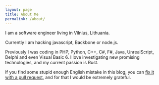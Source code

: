 ```yaml
---
layout: page
title: About Me
permalink: /about/
---
```


I am a software engineer living in Vilnius, Lithuania.

Currently I am hacking javascript, Backbone or node.js.

Previously I was coding in PHP, Python, C++, C#, F#, Java, UnrealScript, Delphi and even Visual Basic 6.
I love investigating new promising technologies, and my current passion is Rust.

If you find some stupid enough English mistake in this blog, you can [fix
it with a pull request](https://github.com/Nercury/Nercury.github.io/tree/master/_posts),
and for that I would be extremely grateful.